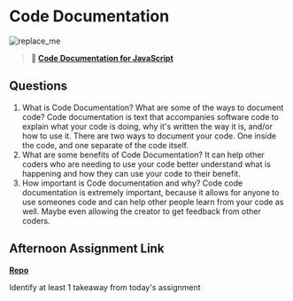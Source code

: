 # Code Documentation

![replace_me](https://codeworks.blob.core.windows.net/public/assets/img/illustrations/placeholder.svg)

> **📖 [Code Documentation for JavaScript](https://codeworksacademy.com/fs-student-guide/resources/wk7/02-JSDocs)**

## Questions

1. What is Code Documentation? What are some of the ways to document code?
Code documentation is text that accompanies software code to explain what your code is doing, why it's written the way it is, and/or how to use it. There are two ways to document your code. One inside the code, and one separate of the code itself.
2. What are some benefits of Code Documentation?
It can help other coders who are needing to use your code better understand what is happening and how they can use your code to their benefit.
3. How important is Code documentation and why?
Code code documentation is extremely important, because it allows for anyone to use someones code and can help other people learn from your code as well. Maybe even allowing the creator to get feedback from other coders.
## Afternoon Assignment Link

**[Repo](https://github.com/DMGCK/postit)**

Identify at least 1 takeaway from today's assignment
